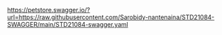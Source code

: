 https://petstore.swagger.io/?url=https://raw.githubusercontent.com/Sarobidy-nantenaina/STD21084-SWAGGER/main/STD21084-swagger.yaml
